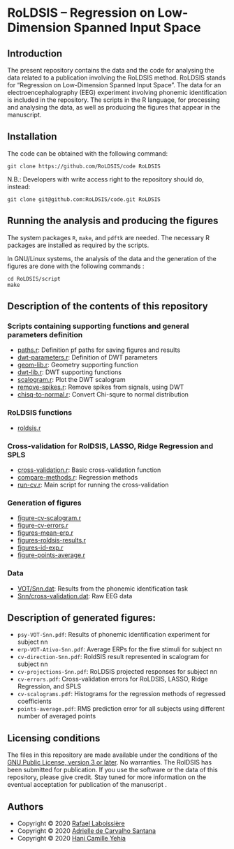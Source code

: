 # RoLDSIS – Regression on Low-Dimension Spanned Input Space

## Introduction

The present repository contains the data and the code for analysing the
data related to a publication involving the RoLDSIS method.  RoLDSIS stands
for “Regression on Low-Dimension Spanned Input Space”.  The data for an
electroencephalography (EEG) experiment involving phonemic identification
is included in the repository.  The scripts in the R language, for
processing and analysing the data, as well as producing the figures that
appear in the manuscript.

## Installation

The code can be obtained with the following command:

```
git clone https://github.com/RoLDSIS/code RoLDSIS
```

N.B.: Developers with write access right to the repository should do,
instead:

```
git clone git@github.com:RoLDSIS/code.git RoLDSIS
```

## Running the analysis and producing the figures

The system packages `R`, `make`, and `pdftk` are needed.  The necessary
R packages are installed as required by the scripts.

In GNU/Linux systems, the analysis of the data and the generation of the
figures are done with the following commands :

```
cd RoLDSIS/script
make
```

## Description of the contents of this repository

### Scripts containing supporting functions and general parameters definition

* [paths.r](script/paths.r): Definition pf paths for saving figures and results
* [dwt-parameters.r](script/dwt-parameters.r): Definition of DWT parameters
* [geom-lib.r](script/geom-lib.r): Geometry supporting function
* [dwt-lib.r](script/dwt-lib.r): DWT supporting functions
* [scalogram.r](script/scalogram.r): Plot the DWT scalogram
* [remove-spikes.r](script/remove-spikes.r): Remove spikes from signals, using DWT
* [chisq-to-normal.r](script/chisq-to-normal.r): Convert Chi-squre to normal distribution

### RoLDSIS functions

* [roldsis.r](script/roldsis.r)

### Cross-validation for RolDSIS, LASSO, Ridge Regression and SPLS

* [cross-validation.r](script/cross-validation.r): Basic cross-validation function
* [compare-methods.r](script/compare-methods.r): Regression methods
* [run-cv.r](script/run-cv.r): Main script for running the cross-validation

### Generation of figures

* [figure-cv-scalogram.r](script/figure-cv-scalogram.r)
* [figure-cv-errors.r](script/figure-cv-errors.r)
* [figures-mean-erp.r](script/figures-mean-erp.r)
* [figures-roldsis-results.r](script/figures-roldsis-results.r)
* [figures-id-exp.r](script/figures-id-exp.r)
* [figure-points-average.r](script/figures-points-average.r)

### Data

* [VOT/Snn.dat](data/identification/VOT/): Results from the phonemic identification task
* [Snn/cross-validation.dat](data/la8-2048-8/VOT/Ativo/): Raw EEG data

## Description of generated figures:

* `psy-VOT-Snn.pdf`: Results of phonemic identification experiment for subject nn
* `erp-VOT-Ativo-Snn.pdf`: Average ERPs for the five stimuli for subject nn
* `cv-direction-Snn.pdf`: RoldSIS result represented in scalogram for subject nn
* `cv-projections-Snn.pdf`: RoLDSIS projected responses for subject nn
* `cv-errors.pdf`: Cross-validation errors for RoLDSIS, LASSO, Ridge Regression, and SPLS
* `cv-scalograms.pdf`: Histograms for the regression methods of regressed coefficients
* `points-average.pdf`: RMS prediction error for all subjects using different number of averaged points

## Licensing conditions

The files in this repository are made available under the conditions of the
[GNU Public License, version 3 or later](COPYING).  No warranties.  The
RolDSIS has been submitted for publication. If you use the software or the
data of this repository, please give credit.  Stay tuned for more
information on the eventual acceptation for publication of the manuscript .

## Authors

* Copyright © 2020 [Rafael Laboissière](https://github.com/rlaboiss)
* Copyright © 2020 [Adrielle de Carvalho Santana](https://github.com/Adrielle-Santana)
* Copyright © 2020 [Hani Camille Yehia](https://github.com/haniyehia)
